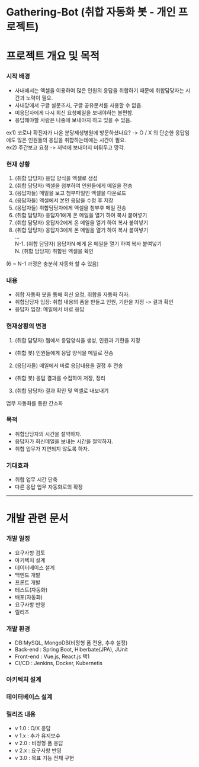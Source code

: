 # Gathering-Bot (취합 자동화 봇 - 개인 프로젝트)


# 프로젝트 개요 및 목적

### 시작 배경
 - 사내에서는 엑셀을 이용하여 많은 인원의 응답을 취합하기 때문에 취합담당자는 시간과 노력이 필요.    
 - 사내망에서 구글 설문조사, 구글 공유문서를 사용할 수 없음.  
 - 미응답자에게 다시 회신 요청메일을 보내야하는 불편함.
 - 응답해야할 사람은 나중에 보내야지 하고 잊을 수 있음.
 
 
  ex1) 코로나 확진자가 나온 분당제생병원에 방문하셨나요? -> O / X 의 단순한 응답임에도 많은 인원들의 응답을 취합하는데에는 시간이 필요.  
  ex2) 주간보고 요청 -> 저녁에 보내야지 미뤄두고 망각.
  
  
### 현재 상황 
   1. (취합 담당자) 응답 양식을 엑셀로 생성  
   2. (취합 담당자) 엑셀을 첨부하여 인원들에게 메일을 전송  
   3. (응답자들) 메일을 보고 첨부파일인 엑셀을 다운로드  
   4. (응답자들) 엑셀에서 본인 응답을 수정 후 저장  
   5. (응답자들) 취합담당자에게 엑셀을 첨부후 메일 전송  
   6. (취합 담당자) 응답자1에게 온 메일을 열기 하여 복사 붙여넣기  
   7. (취합 담당자) 응답자2에게 온 메일을 열기 하여 복사 붙여넣기  
   8. (취합 담당자) 응답자3에게 온 메일을 열기 하여 복사 붙여넣기  
                         ...  
N-1. (취합 담당자) 응답자N 에게 온 메일을 열기 하여 복사 붙여넣기  
N. (취합 담당자) 취합된 엑셀을 확인
    
  (6 ~ N-1 과정은 충분히 자동화 할 수 있음)

### 내용
 - 취합 자동화 봇을 통해 회신 요청, 취합을 자동화 하자.
 - 취합담당자 입장: 취합 내용의 폼을 만들고 인원, 기한을 지정 -> 결과 확인
 - 응답자 입장: 메일에서 바로 응답

### 현재상황의 변경
 1. (취합 담당자) 웹에서 응답양식을 생성, 인원과 기한을 지정
 -  (취합 봇) 인원들에게 응답 양식을 메일로 전송
 2. (응답자들) 메일에서 바로 응답내용을 결정 후 전송
 -  (취합 봇) 응답 결과를 수집하여 저장, 정리
 3. (취합 담당자) 결과 확인 및 엑셀로 내보내기
 
 업무 자동화를 통한 간소화
 

### 목적
 - 취합담당자의 시간을 절약하자.
 - 응답자가 회신메일을 보내는 시간을 절약하자.
 - 취합 업무가 지연되지 않도록 하자.

### 기대효과
- 취합 업무 시간 단축
- 다른 응답 업무 자동화로의 확장

---

# 개발 관련 문서

### 개발 일정
 - 요구사항 검토
 - 아키텍처 설계
 - 데이터베이스 설계
 - 백엔드 개발
 - 프론트 개발
 - 테스트(자동화)
 - 배포(자동화)
 - 요구사항 반영
 - 릴리즈

### 개발 환경
 - DB:MySQL, MongoDB(비정형 폼 전용, 추후 설정)
 - Back-end : Spring Boot, Hiberbate(JPA), JUnit
 - Front-end : Vue.js, React.js 택1
 - CI/CD : Jenkins, Docker, Kubernetis

### 아키텍처 설계

### 데이터베이스 설계

### 릴리즈 내용
 - v 1.0 : O/X 응답
 - v 1.x : 추가 유지보수
 - v 2.0 : 비정형 폼 응답
 - v 2.x : 요구사항 반영
 - v 3.0 : 목표 기능 전체 구현


